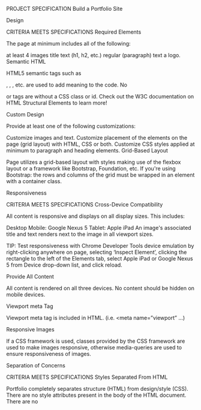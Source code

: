 PROJECT SPECIFICATION Build a Portfolio Site

Design

CRITERIA MEETS SPECIFICATIONS Required Elements

The page at minimum includes all of the following:

at least 4 images title text (h1, h2, etc.) regular (paragraph) text a logo. Semantic HTML

HTML5 semantic tags such as

, , , etc. are used to add meaning to the code.
No

or tags are without a CSS class or id.
Check out the W3C documentation on HTML Structural Elements to learn more!

Custom Design

Provide at least one of the following customizations:

Customize images and text. Customize placement of the elements on the page (grid layout) with HTML, CSS or both. Customize CSS styles applied at minimum to paragraph and heading elements. Grid-Based Layout

Page utilizes a grid-based layout with styles making use of the flexbox layout or a framework like Bootstrap, Foundation, etc. If you're using Bootstrap: the rows and columns of the grid must be wrapped in an element with a container class.

Responsiveness

CRITERIA MEETS SPECIFICATIONS Cross-Device Compatibility

All content is responsive and displays on all display sizes. This includes:

Desktop Mobile: Google Nexus 5 Tablet: Apple iPad An image's associated title and text renders next to the image in all viewport sizes.

TIP: Test responsiveness with Chrome Developer Tools device emulation by right-clicking anywhere on page, selecting ‘Inspect Element’, clicking the rectangle to the left of the Elements tab, select Apple iPad or Google Nexus 5 from Device drop-down list, and click reload.

Provide All Content

All content is rendered on all three devices. No content should be hidden on mobile devices.

Viewport meta Tag

Viewport meta tag is included in HTML. (i.e. <meta name=”viewport” …)

Responsive Images

If a CSS framework is used, classes provided by the CSS framework are used to make images responsive, otherwise media-queries are used to ensure responsiveness of images.

Separation of Concerns

CRITERIA MEETS SPECIFICATIONS Styles Separated From HTML

Portfolio completely separates structure (HTML) from design/style (CSS). There are no style attributes present in the body of the HTML document. There are no <style> elements in the document.

Note: It is acceptable to include height and width attributes in  elements.

File structure

Files are organized with a directory structure that separates files based on functionality. For example: css/ for stylesheets img/ for images js/ for JavaScript files

Code Quality

CRITERIA MEETS SPECIFICATIONS HTML Formatting rules

All code ( HTML element names, attributes, attribute values) is lowercase (except text/CDATA). Code does not have trailing white spaces. Indentation is consistent (either all tabs or all 2 spaces or all 4 spaces etc). Code uses a new line for every block, list or table element and indent every such child element (it's acceptable to put all

elements in one line). [Optional] When quoting attribute values, code uses double quotation marks. HTML Style Rules
HTML documents use HTML5 <!doctype html>. Code passes HTML and CSS validators. *[Optional] Code does not use entity references unless necessary e.g. characters with special meaning in HTML (like < and &) as well as control or “invisible” characters (like no-break spaces). [Optional] Code omits type attributes for style sheets and scripts. CSS Formatting Rules

Code does not have trailing white spaces. Indentation is consistent (either all tabs or all 2 spaces or all 4 spaces etc). Code indents all block content, that is rules within rules as well as declarations to reflect hierarchy and improve understanding. Code uses a semicolon after every declaration for consistency and extensibility reasons. Code always uses a space after a property name's colon, but no space between property and colon, for consistency reasons. Code always use a single space between the last selector and the opening brace that begins the declaration block. Code always start a new line for each selector and declaration. Code always put a blank line (two line breaks) between rules. [Optional] Code uses double quotation marks for attribute selectors or property values. Do not use quotation marks in URI values (url()). CSS Style Rules

Code uses meaningful or generic ID and class names that are as short as possible but as long as necessary. Code does not use element names in conjunction with IDs or classes. Code uses shorthand properties where possible. [Optional] Code omits unit specification after 0 values. [Optional] Code includes leading 0s in decimal values for readability. [Optional] Code uses 3-character hexadecimal notation where possible. [Optional] Code separate words in ID and class names by a hyphen. [Optional] Code avoids user agent detection as well as CSS "hacks"—try a different approach first. General Meta Rules

HTML templates and documents use UTF-8 encoding. (no BOM) i.e. . *[Optional] Mark todos and action items with TODO Suggestions to Make Your Project Stand Out! Use srcset in the img elements to provide optimized images to users on all device sizes.

Include additional JavaScript functionality, while maintaining required components. For example: Bootstrap Navbar, Polymer Components.
